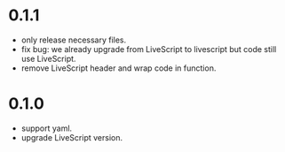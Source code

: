 # 0.1.1

 - only release necessary files.
 - fix bug: we already upgrade from LiveScript to livescript but code still use LiveScript.
 - remove LiveScript header and wrap code in function.

# 0.1.0

 - support yaml.
 - upgrade LiveScript version.
